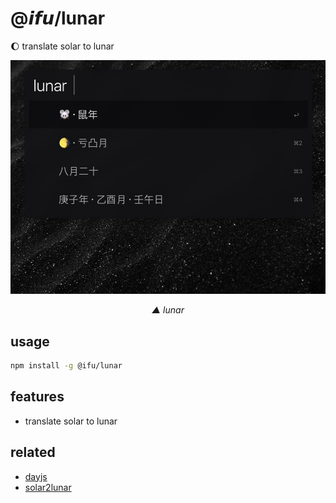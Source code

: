 # @𝙞𝙛𝙪/lunar

🌔 translate solar to lunar


<div align='center'>

<a><img src='/screenshots/lunar.jpg' width='600' /></a>

*▲ lunar*

</div>


## usage

```bash
npm install -g @ifu/lunar
```

## features

- translate solar to lunar

## related

- [dayjs](https://github.com/iamkun/dayjs)
- [solar2lunar](https://github.com/yize/solarlunar)
